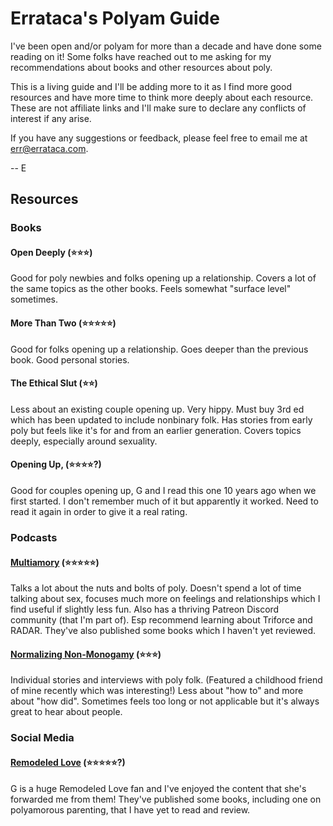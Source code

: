 # Errataca's Polyam Guide

I've been open and/or polyam for more than a decade and have done some reading on it! Some folks have reached out to me asking for my recommendations about books and other resources about poly.

This is a living guide and I'll be adding more to it as I find more good resources and have more time to think more deeply about each resource. These are not affiliate links and I'll make sure to declare any conflicts of interest if any arise.

If you have any suggestions or feedback, please feel free to email me at err@errataca.com.

-- E

## Resources

### Books

#### Open Deeply (⭐️⭐️⭐️)
Good for poly newbies and folks opening up a relationship. Covers a lot of the same topics as the other books. Feels somewhat "surface level" sometimes.

#### More Than Two (⭐️⭐️⭐️⭐️⭐️)
Good for folks opening up a relationship. Goes deeper than the previous book. Good personal stories.

#### The Ethical Slut (⭐️⭐️)
Less about an existing couple opening up. Very hippy. Must buy 3rd ed which has been updated to include nonbinary folk. Has stories from early poly but feels like it's for and from an earlier generation. Covers topics deeply, especially around sexuality. 

#### Opening Up, (⭐️⭐️⭐️⭐️?)
Good for couples opening up, G and I read this one 10 years ago when we first started. I don't remember much of it but apparently it worked. Need to read it again in order to give it a real rating.

### Podcasts

#### [Multiamory](https://www.multiamory.com/) (⭐️⭐️⭐️⭐️⭐️)
Talks a lot about the nuts and bolts of poly. Doesn't spend a lot of time talking about sex, focuses much more on feelings and relationships which I find useful if slightly less fun. Also has a thriving Patreon Discord community (that I'm part of). Esp recommend learning about Triforce and RADAR. They've also published some books which I haven't yet reviewed.

#### [Normalizing Non-Monogamy](https://www.normalizingnonmonogamy.com/) (⭐️⭐️⭐️)

Individual stories and interviews with poly folk. (Featured a childhood friend of mine recently which was interesting!) Less about "how to" and more about "how did". Sometimes feels too long or not applicable but it's always great to hear about people.

### Social Media

#### [Remodeled Love](https://www.remodeledlove.com/) (⭐️⭐️⭐️⭐️⭐️?)

G is a huge Remodeled Love fan and I've enjoyed the content that she's forwarded me from them! They've published some books, including one on polyamorous parenting, that I have yet to read and review.
